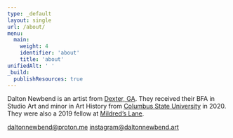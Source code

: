 ```yaml
---
type: _default
layout: single
url: /about/
menu:
  main:
    weight: 4
    identifier: 'about'
    title: 'about'
unifiedAlt: ' '
_build:
  publishResources: true
---
```


Dalton Newbend is an artist from [Dexter, GA](https://en.wikipedia.org/wiki/Dexter,_Georgia). They received their BFA in Studio Art and minor in Art History from [Columbus State University](https://columbusstate.edu/) in 2020. They were also a 2019 fellow at [Mildred’s Lane](https://mildredslane.org/).

[daltonnewbend@proton.me](mailto:daltonnewbend@proton.me)
[instagram@daltonnewbend.art](https://www.instagram.com/daltonnewbend.art/)
